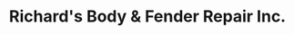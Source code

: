 ---
title: "Richard's Body & Fender Repair Inc."
url: /towson/richards-body-and-fender-repair-inc/
shop: car repair
---